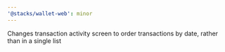```yaml
---
'@stacks/wallet-web': minor
---
```


Changes transaction activity screen to order transactions by date, rather than in a single list
